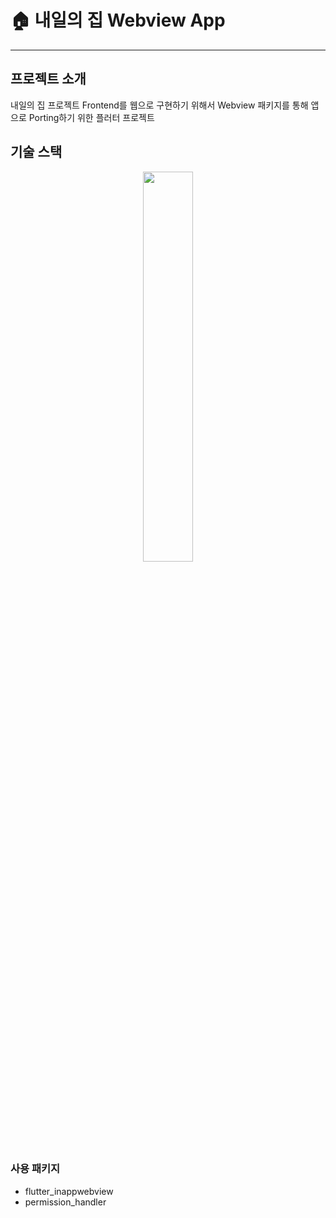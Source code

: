 # 🏠 내일의 집 Webview App

----

## 프로젝트 소개

내일의 집 프로젝트 Frontend를 웹으로 구현하기 위해서 Webview 패키지를 통해 앱으로 Porting하기 위한 플러터 프로젝트  

## 기술 스택

<p align="center">
    <img src="https://flutter-ko.dev/assets/flutter-lockup-4cb0ee072ab312e59784d9fbf4fb7ad42688a7fdaea1270ccf6bbf4f34b7e03f.svg" width="40%"/>
</p>

### 사용 패키지

- flutter_inappwebview
- permission_handler
